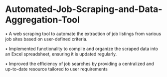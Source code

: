 # Automated-Job-Scraping-and-Data-Aggregation-Tool
• A web scraping tool to automate the extraction of job listings from various job sites based on user-defined criteria.

• Implemented functionality to compile and organize the scraped data into an Excel spreadsheet, ensuring it is updated regularly.

• Improved the efficiency of job searches by providing a centralized and up-to-date resource tailored to user requirements
